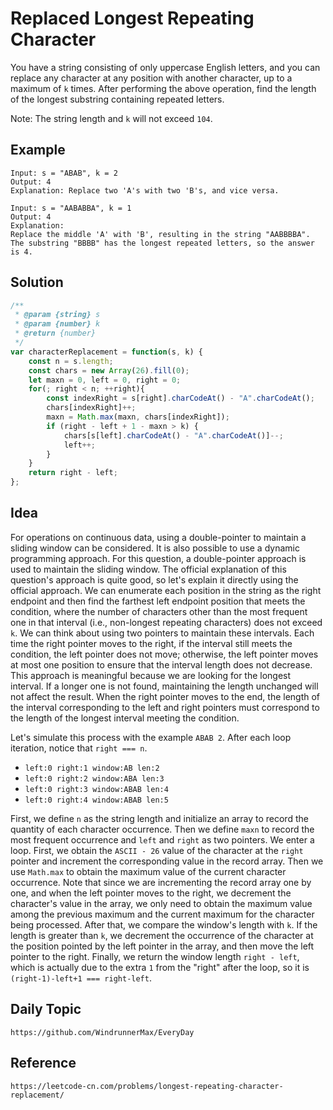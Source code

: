 # Replaced Longest Repeating Character
You have a string consisting of only uppercase English letters, and you can replace any character at any position with another character, up to a maximum of `k` times. After performing the above operation, find the length of the longest substring containing repeated letters.

Note: The string length and `k` will not exceed `104`.

## Example

```
Input: s = "ABAB", k = 2 
Output: 4
Explanation: Replace two 'A's with two 'B's, and vice versa.
```

```
Input: s = "AABABBA", k = 1
Output: 4
Explanation: 
Replace the middle 'A' with 'B', resulting in the string "AABBBBA".
The substring "BBBB" has the longest repeated letters, so the answer is 4.
```

## Solution

```javascript
/**
 * @param {string} s
 * @param {number} k
 * @return {number}
 */
var characterReplacement = function(s, k) {
    const n = s.length;
    const chars = new Array(26).fill(0);
    let maxn = 0, left = 0, right = 0;
    for(; right < n; ++right){
        const indexRight = s[right].charCodeAt() - "A".charCodeAt();
        chars[indexRight]++;
        maxn = Math.max(maxn, chars[indexRight]);
        if (right - left + 1 - maxn > k) {
            chars[s[left].charCodeAt() - "A".charCodeAt()]--;
            left++;
        }
    }
    return right - left;
};
```

## Idea
For operations on continuous data, using a double-pointer to maintain a sliding window can be considered. It is also possible to use a dynamic programming approach. For this question, a double-pointer approach is used to maintain the sliding window. The official explanation of this question's approach is quite good, so let's explain it directly using the official approach. We can enumerate each position in the string as the right endpoint and then find the farthest left endpoint position that meets the condition, where the number of characters other than the most frequent one in that interval (i.e., non-longest repeating characters) does not exceed `k`. We can think about using two pointers to maintain these intervals. Each time the right pointer moves to the right, if the interval still meets the condition, the left pointer does not move; otherwise, the left pointer moves at most one position to ensure that the interval length does not decrease. This approach is meaningful because we are looking for the longest interval. If a longer one is not found, maintaining the length unchanged will not affect the result. When the right pointer moves to the end, the length of the interval corresponding to the left and right pointers must correspond to the length of the longest interval meeting the condition.

Let's simulate this process with the example `ABAB 2`. After each loop iteration, notice that `right === n`.
* `left:0 right:1 window:AB len:2`
* `left:0 right:2 window:ABA len:3`
* `left:0 right:3 window:ABAB len:4`
* `left:0 right:4 window:ABAB len:5`

First, we define `n` as the string length and initialize an array to record the quantity of each character occurrence. Then we define `maxn` to record the most frequent occurrence and `left` and `right` as two pointers. We enter a loop. First, we obtain the `ASCII - 26` value of the character at the `right` pointer and increment the corresponding value in the record array. Then we use `Math.max` to obtain the maximum value of the current character occurrence. Note that since we are incrementing the record array one by one, and when the left pointer moves to the right, we decrement the character's value in the array, we only need to obtain the maximum value among the previous maximum and the current maximum for the character being processed. After that, we compare the window's length with `k`. If the length is greater than `k`, we decrement the occurrence of the character at the position pointed by the left pointer in the array, and then move the left pointer to the right. Finally, we return the window length `right - left`, which is actually due to the extra `1` from the "right" after the loop, so it is `(right-1)-left+1 === right-left`.

## Daily Topic
```
https://github.com/WindrunnerMax/EveryDay
```

## Reference
```
https://leetcode-cn.com/problems/longest-repeating-character-replacement/
```